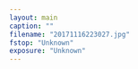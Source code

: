 ```yaml
---
layout: main
caption: ""
filename: "20171116223027.jpg"
fstop: "Unknown"
exposure: "Unknown"
---
```

